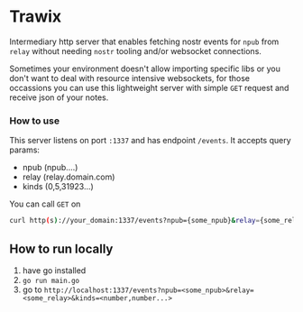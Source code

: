 # Trawix
Intermediary http server that enables fetching nostr events for `npub` from `relay` without needing `nostr` tooling and/or websocket connections.

Sometimes your environment doesn't allow importing specific libs or you don't want to deal with resource intensive websockets,
for those occassions you can use this lightweight server with simple `GET` request and receive json of your notes.

### How to use
This server listens on port `:1337` and has endpoint `/events`.
It accepts query params:
- npub (npub....)
- relay (relay.domain.com)
- kinds (0,5,31923...)

You can call `GET` on
```sh
curl http(s)://your_domain:1337/events?npub={some_npub}&relay={some_relay}&kinds={number,number,number...}
```

## How to run locally
1. have go installed
2. `go run main.go`
3. go to `http://localhost:1337/events?npub=<some_npub>&relay=<some_relay>&kinds=<number,number...>`
